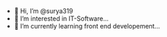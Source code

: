 - 👋 Hi, I’m @surya319
- 👀 I’m interested in IT-Software...
- 🌱 I’m currently learning front end developement...

<!---
surya319/surya319 is a ✨ special ✨ repository because its `README.md` (this file) appears on your GitHub profile.
You can click the Preview link to take a look at your changes.
--->
